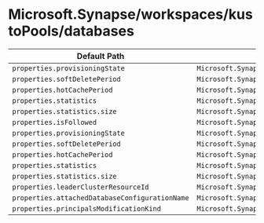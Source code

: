 # Microsoft.Synapse/workspaces/kustoPools/databases

| Default Path | Alias |
|---|---|
| `properties.provisioningState` | `Microsoft.Synapse/workspaces/kustoPools/databases/ReadWrite.provisioningState` |
| `properties.softDeletePeriod` | `Microsoft.Synapse/workspaces/kustoPools/databases/ReadWrite.softDeletePeriod` |
| `properties.hotCachePeriod` | `Microsoft.Synapse/workspaces/kustoPools/databases/ReadWrite.hotCachePeriod` |
| `properties.statistics` | `Microsoft.Synapse/workspaces/kustoPools/databases/ReadWrite.statistics` |
| `properties.statistics.size` | `Microsoft.Synapse/workspaces/kustoPools/databases/ReadWrite.statistics.size` |
| `properties.isFollowed` | `Microsoft.Synapse/workspaces/kustoPools/databases/ReadWrite.isFollowed` |
| `properties.provisioningState` | `Microsoft.Synapse/workspaces/kustoPools/databases/ReadOnlyFollowing.provisioningState` |
| `properties.softDeletePeriod` | `Microsoft.Synapse/workspaces/kustoPools/databases/ReadOnlyFollowing.softDeletePeriod` |
| `properties.hotCachePeriod` | `Microsoft.Synapse/workspaces/kustoPools/databases/ReadOnlyFollowing.hotCachePeriod` |
| `properties.statistics` | `Microsoft.Synapse/workspaces/kustoPools/databases/ReadOnlyFollowing.statistics` |
| `properties.statistics.size` | `Microsoft.Synapse/workspaces/kustoPools/databases/ReadOnlyFollowing.statistics.size` |
| `properties.leaderClusterResourceId` | `Microsoft.Synapse/workspaces/kustoPools/databases/ReadOnlyFollowing.leaderClusterResourceId` |
| `properties.attachedDatabaseConfigurationName` | `Microsoft.Synapse/workspaces/kustoPools/databases/ReadOnlyFollowing.attachedDatabaseConfigurationName` |
| `properties.principalsModificationKind` | `Microsoft.Synapse/workspaces/kustoPools/databases/ReadOnlyFollowing.principalsModificationKind` |

